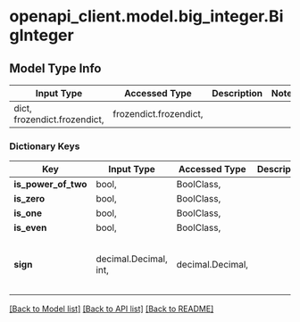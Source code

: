 # openapi_client.model.big_integer.BigInteger

## Model Type Info
Input Type | Accessed Type | Description | Notes
------------ | ------------- | ------------- | -------------
dict, frozendict.frozendict,  | frozendict.frozendict,  |  | 

### Dictionary Keys
Key | Input Type | Accessed Type | Description | Notes
------------ | ------------- | ------------- | ------------- | -------------
**is_power_of_two** | bool,  | BoolClass,  |  | [optional] 
**is_zero** | bool,  | BoolClass,  |  | [optional] 
**is_one** | bool,  | BoolClass,  |  | [optional] 
**is_even** | bool,  | BoolClass,  |  | [optional] 
**sign** | decimal.Decimal, int,  | decimal.Decimal,  |  | [optional] value must be a 32 bit integer

[[Back to Model list]](../../README.md#documentation-for-models) [[Back to API list]](../../README.md#documentation-for-api-endpoints) [[Back to README]](../../README.md)

